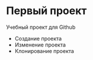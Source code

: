 # Первый проект
Учебный проект для Github
- Создание проекта
- Изменение проекта
- Клонирование проекта
